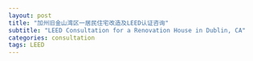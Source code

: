 ```yaml
---
layout: post
title: "加州旧金山湾区一居民住宅改造及LEED认证咨询"
subtitle: "LEED Consultation for a Renovation House in Dublin, CA"
categories: consultation
tags: LEED
---
```





<!-- more -->


